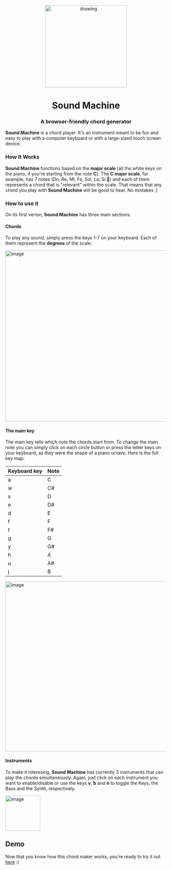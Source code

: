 <div align="center">
    <img src="https://github.com/bvinicius/sound-machine/assets/48422883/0975e78f-4a54-4384-973c-1ce75c83dab5" alt="drawing" width="256"/>
    <h1>Sound Machine</h1>
    <h3>A browser-friendly chord generator</h3>
</div>

**Sound Machine** is a chord player. It's an instrument meant to be fun and easy to play with a computer keyboard or with a large-sized touch screen device.

### How It Works
**Sound Machine** functions based on the **major scale** (all the white keys on the piano, if you're starting from the note **C**). The **C major scale**, for example, has 7 notes (Do, Re, Mi, Fa, Sol, La, Si 🎵) and each of them represents a chord that is "relevant" within the scale. That means that any chord you play with **Sound Machine** will be good to hear. No mistakes :)

### How to use it

On its first verion, **Sound Machine** has three main sections:

#### Chords
To play any sound, simply press the keys 1-7 on your keyboard. Each of them represent the **degrees** of the scale.

<img width="533" alt="image" src="https://github.com/bvinicius/sound-machine/assets/48422883/77963a3b-781b-45b0-8841-04773018112d">

#### The main key
The main key tells which note the chords start from. To change the main note you can simply click on each circle button or press the letter keys on your keyboard, as they were the shape of a piano octave. Here is the full key map:

| Keyboard key    | Note |
| -------- | ------- |
|a|C |
|w|C# |
|s|D |
|e|D# |
|d|E |
|f|F |
|t|F# |
|g|G |
|y|G# |
|h|A |
|u|A# |
|j| B|

<img width="529" alt="image" src="https://github.com/bvinicius/sound-machine/assets/48422883/9da35167-8b18-4981-a0e7-3aed6ebdbb70">

#### Instruments
To make it interesing, **Sound Machine** has currently 3 instruments that can play the chords simultaneously. Again, just click on each instrument you want to enable/disable or use the keys **v**, **b** and **n** to toggle the Keys, the Bass and the Synth, respectively.

<img width="109" alt="image" src="https://github.com/bvinicius/sound-machine/assets/48422883/1a178bf9-00be-4c1a-a7aa-667eec04638c">

## Demo

Now that you know how this chord maker works, you're ready to try it out [here](https://sound-machine.vercel.app/) :)
